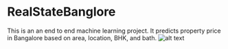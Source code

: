 # RealStateBanglore
This is an an end to end machine learning project. It predicts property price in Bangalore based on area, location, BHK, and bath.
![alt text](https://github.com/Sunnyio/RealStateBanglore/blob/master/client/app.jpg?raw=true)
